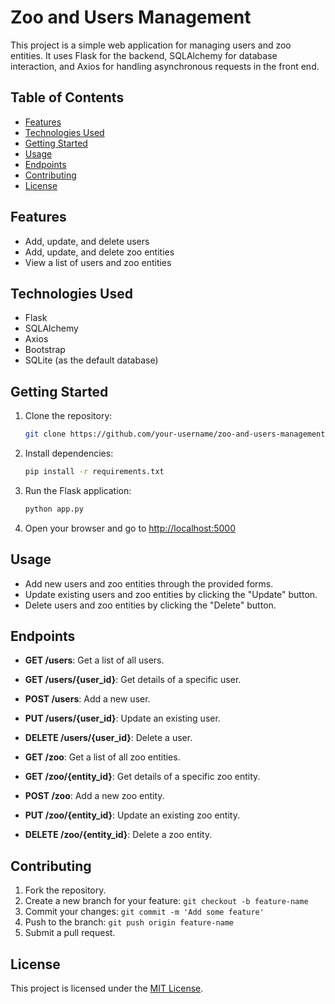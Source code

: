 # Zoo and Users Management

This project is a simple web application for managing users and zoo entities. It uses Flask for the backend, SQLAlchemy for database interaction, and Axios for handling asynchronous requests in the front end.

## Table of Contents
- [Features](#features)
- [Technologies Used](#technologies-used)
- [Getting Started](#getting-started)
- [Usage](#usage)
- [Endpoints](#endpoints)
- [Contributing](#contributing)
- [License](#license)

## Features
- Add, update, and delete users
- Add, update, and delete zoo entities
- View a list of users and zoo entities

## Technologies Used
- Flask
- SQLAlchemy
- Axios
- Bootstrap
- SQLite (as the default database)

## Getting Started
1. Clone the repository:
    ```bash
    git clone https://github.com/your-username/zoo-and-users-management.git
    ```

2. Install dependencies:
    ```bash
    pip install -r requirements.txt
    ```

3. Run the Flask application:
    ```bash
    python app.py
    ```

4. Open your browser and go to [http://localhost:5000](http://localhost:5000)

## Usage
- Add new users and zoo entities through the provided forms.
- Update existing users and zoo entities by clicking the "Update" button.
- Delete users and zoo entities by clicking the "Delete" button.

## Endpoints
- **GET /users**: Get a list of all users.
- **GET /users/{user_id}**: Get details of a specific user.
- **POST /users**: Add a new user.
- **PUT /users/{user_id}**: Update an existing user.
- **DELETE /users/{user_id}**: Delete a user.

- **GET /zoo**: Get a list of all zoo entities.
- **GET /zoo/{entity_id}**: Get details of a specific zoo entity.
- **POST /zoo**: Add a new zoo entity.
- **PUT /zoo/{entity_id}**: Update an existing zoo entity.
- **DELETE /zoo/{entity_id}**: Delete a zoo entity.

## Contributing
1. Fork the repository.
2. Create a new branch for your feature: `git checkout -b feature-name`
3. Commit your changes: `git commit -m 'Add some feature'`
4. Push to the branch: `git push origin feature-name`
5. Submit a pull request.

## License
This project is licensed under the [MIT License](LICENSE).
